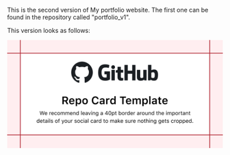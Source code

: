 This is the second version of My portfolio website. The first one can be found in the repository called "portfolio_v1".

This version looks as follows:

![Portfolio 2](portfolio_v2.png)
